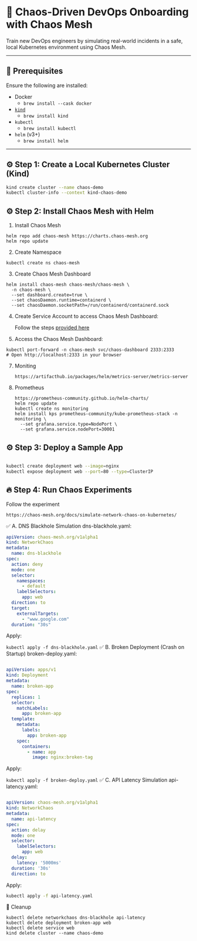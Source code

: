 # 🚀 Chaos-Driven DevOps Onboarding with Chaos Mesh

Train new DevOps engineers by simulating real-world incidents in a safe, local Kubernetes environment using Chaos Mesh.

---

## 🧰 Prerequisites

Ensure the following are installed:

- Docker
  - `brew install --cask docker`
- [`kind`](https://kind.sigs.k8s.io/)
  - `brew install kind`
- `kubectl`
  - `brew install kubectl`
- `helm` (v3+)
   - `brew install helm` 

---

## ⚙️ Step 1: Create a Local Kubernetes Cluster (Kind)

```bash
kind create cluster --name chaos-demo
kubectl cluster-info --context kind-chaos-demo
```
## ⚙️ Step 2: Install Chaos Mesh with Helm
1. Install Chaos Mesh
```
helm repo add chaos-mesh https://charts.chaos-mesh.org
helm repo update
```
2. Create Namespace
```
kubectl create ns chaos-mesh
```
3. Create Chaos Mesh Dashboard
```
helm install chaos-mesh chaos-mesh/chaos-mesh \
  -n chaos-mesh \
  --set dashboard.create=true \
  --set chaosDaemon.runtime=containerd \
  --set chaosDaemon.socketPath=/run/containerd/containerd.sock
```
4. Create Service Account to access Chaos Mesh Dashboard:
   
   Follow the steps [provided here](https://chaos-mesh.org/docs/manage-user-permissions/)
6. Access the Chaos Mesh Dashboard:
```
kubectl port-forward -n chaos-mesh svc/chaos-dashboard 2333:2333
# Open http://localhost:2333 in your browser
```
7. Moniting
   ```
   https://artifacthub.io/packages/helm/metrics-server/metrics-server
   ```
9. Prometheus
    ```
    https://prometheus-community.github.io/helm-charts/
    helm repo update
    kubectl create ns monitoring
    helm install kps prometheus-community/kube-prometheus-stack -n monitoring \
      --set grafana.service.type=NodePort \
      --set grafana.service.nodePort=30001
   ```
   
## ⚙️ Step 3: Deploy a Sample App
```bash

kubectl create deployment web --image=nginx
kubectl expose deployment web --port=80 --type=ClusterIP
```
## 🔥 Step 4: Run Chaos Experiments
Follow the experiment 
~~~
https://chaos-mesh.org/docs/simulate-network-chaos-on-kubernetes/
~~~
✅ A. DNS Blackhole Simulation
dns-blackhole.yaml:

```yaml
apiVersion: chaos-mesh.org/v1alpha1
kind: NetworkChaos
metadata:
  name: dns-blackhole
spec:
  action: deny
  mode: one
  selector:
    namespaces:
      - default
    labelSelectors:
      app: web
  direction: to
  target:
    externalTargets:
      - "www.google.com"
  duration: "30s"
```
Apply:

```kubectl apply -f dns-blackhole.yaml```
✅ B. Broken Deployment (Crash on Startup)
broken-deploy.yaml:

```yaml

apiVersion: apps/v1
kind: Deployment
metadata:
  name: broken-app
spec:
  replicas: 1
  selector:
    matchLabels:
      app: broken-app
  template:
    metadata:
      labels:
        app: broken-app
    spec:
      containers:
        - name: app
          image: nginx:broken-tag
```
Apply:

```kubectl apply -f broken-deploy.yaml```
✅ C. API Latency Simulation
api-latency.yaml:

```yaml

apiVersion: chaos-mesh.org/v1alpha1
kind: NetworkChaos
metadata:
  name: api-latency
spec:
  action: delay
  mode: one
  selector:
    labelSelectors:
      app: web
  delay:
    latency: '5000ms'
  duration: '30s'
  direction: to
```
Apply:

```bash
kubectl apply -f api-latency.yaml
```
🧹 Cleanup
```
kubectl delete networkchaos dns-blackhole api-latency
kubectl delete deployment broken-app web
kubectl delete service web
kind delete cluster --name chaos-demo
```
